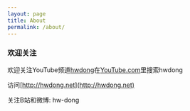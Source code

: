 ```yaml
---
layout: page
title: About
permalink: /about/
---
```




### 欢迎关注

欢迎关注YouTube频道[hwdong](https://www.youtube.com/channel/UCIJLimsCMSfc3wHmevgj8Ng)在[YouTube.com](http://youtube.com)里搜索hwdong

访问[http://hwdong.net](http://hwdong.net)

关注B站和微博: hw-dong
